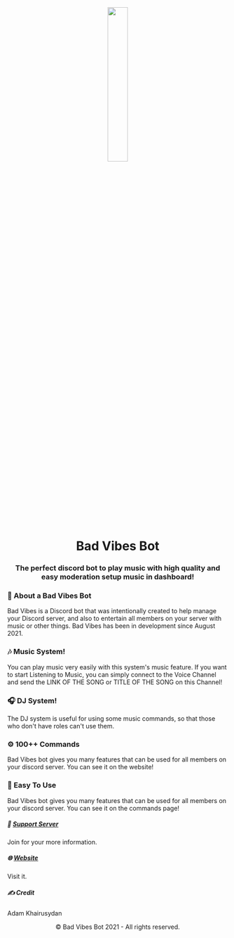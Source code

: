 <div align="center"><img src="https://cdn.discordapp.com/attachments/784917578974756904/938445237502763079/New_BV_png.png?width=522&height=480" width="30%"></div>
<h1 align="center"><b>Bad Vibes Bot</b></h1>
<h3 align="center">The perfect discord bot to play music with high quality and easy moderation setup music in dashboard!</h3>


### 📌 About a Bad Vibes Bot
Bad Vibes is a Discord bot that was intentionally created to help manage your Discord server, and also to entertain all members on your server with music or other things.
Bad Vibes has been in development since August 2021.

### 🎶 Music System!
You can play music very easily with this system's music feature.
If you want to start Listening to Music, you can simply connect to the Voice Channel and send the LINK OF THE SONG or TITLE OF THE SONG on this Channel!

### 🎧 DJ System!
The DJ system is useful for using some music commands, so that those who don't have roles can't use them.

### ⚙️ 100++ Commands
Bad Vibes bot gives you many features that can be used for all members on your discord server. You can see it on the website!

### 🏓 Easy To Use
Bad Vibes bot gives you many features that can be used for all members on your discord server. You can see it on the commands page!


##### 📝 [Support Server](https://discord.gg/wrTHfMqzaQ)
Join for your more information.

##### 🌐 [Website](https://bad-vibes.ml/)
Visit it.

##### ✍️ Credit
Adam Khairusydan

<p align="center">©️ Bad Vibes Bot 2021 - All rights reserved.</p>

